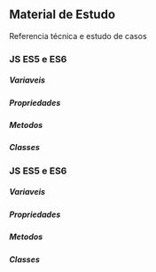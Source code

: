 ## Material de Estudo

<p align="justify">
	Referencia técnica e estudo de casos
</p>

### JS ES5 e ES6
	
##### Variaveis
	
##### Propriedades

##### Metodos

##### Classes

### JS ES5 e ES6
	
##### Variaveis
	
##### Propriedades

##### Metodos

##### Classes

